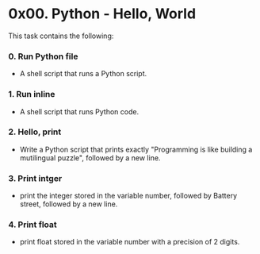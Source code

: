 # 0x00. Python - Hello, World
This task contains the following:

### 0. Run Python file
* A shell script that runs a Python script.

### 1. Run inline
* A shell script that runs Python code.

### 2. Hello, print
* Write a Python script that prints exactly "Programming is like building a mutilingual puzzle", followed by a new line.

### 3. Print intger
* print the integer stored in the variable number, followed by Battery street, followed by a new line.

### 4. Print float
* print float stored in the variable number with a precision of 2 digits.
